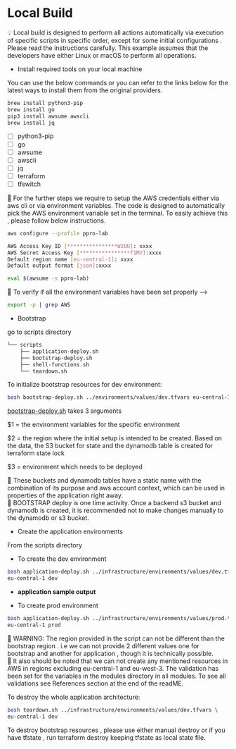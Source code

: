# Local Build

<aside>
💡 Local build is designed to perform all actions automatically via execution of specific scripts in specific order, except for some initial configurations . Please read the instructions carefully. This example assumes that the developers have either Linux or macOS to perform all operations.

</aside>

- Install required tools on your local machine

You can use the below commands or you can refer to the links below for the latest ways to install them from the original providers.

```bash
brew install python3-pip
brew install go
pip3 install awsume awscli
brew install jq
```

- [ ]  python3-pip
- [ ]  go
- [ ]  awsume
- [ ]  awscli
- [ ]  jq
- [ ]  terraform
- [ ]  tfswitch

<aside>
📌 For the further steps we require to setup the AWS credentials either via aws cli or via environment variables. The code is designed to automatically pick the AWS environment variable set in the terminal. To easily achieve this , please follow below instructions.

</aside>

```bash
aws configure --profile ppro-lab
```

```bash
AWS Access Key ID [****************W2OU]: xxxx
AWS Secret Access Key [****************f1MV]:xxxx
Default region name [eu-central-1]: xxxx
Default output format [json]:xxxx
```

```bash
eval $(awsume -s ppro-lab)
```

<aside>
📌 To verify if all the environment variables have been set properly —>

</aside>

```bash
export -p | grep AWS
```

- Bootstrap

go to scripts directory 

```bash
└── scripts
    ├── application-deploy.sh
    ├── bootstrap-deploy.sh
    ├── shell-functions.sh
    └── teardown.sh
```

To initialize bootstrap resources for dev environment:

```bash
bash bootstrap-deploy.sh ../environments/values/dev.tfvars eu-central-1 dev
```

[bootstrap-deploy.sh](http://bootstrap-deploy.sh) takes 3 arguments  

$1 = the environment variables for the specific environment

$2 = the region where the initial setup is intended to be created. Based on the data, the S3 bucket for state and the dynamodb table is created for terraform state lock

$3 = environment which needs to be deployed

<aside>
📌 These buckets and dynamodb tables have a static name with the combination of its purpose and aws account context, which can be used in properties of the application right away.

</aside>

<aside>
📌 BOOTSTRAP deploy is one time activity. Once  a backend s3 bucket and dynamodb is created, it is recommended not to make changes manually to the dynamodb or s3 bucket.

</aside>

- Create the application environments

From the scripts directory

- To create the dev environment

```bash
bash application-deploy.sh ../infrastructure/environments/values/dev.tfvars \
eu-central-1 dev
```

- **application sample output**

- To create prod environment

```bash
bash application-deploy.sh ../infrastructure/environments/values/prod.tfvars \
eu-central-1 prod
```

<aside>
📌 WARNING:  The region provided in the script can not be different than the bootstrap region . i.e we can not provide 2 different values one for bootstrap and another for application , though it is technically possible.

</aside>

<aside>
📌 It also should be noted that we can not create any mentioned resources in AWS  in regions excluding eu-central-1 and eu-west-3. The validation has been set for the variables in the modules directory in all modules.  To see all validations see References section at the end of the readME.

</aside>

To destroy the whole application architecture:

```bash
bash teardown.sh ../infrastructure/environments/values/dev.tfvars \
eu-central-1 dev
```

To destroy bootstrap resources , please use either manual destroy or if you have tfstate , run terraform destroy keeping tfstate as local state file.